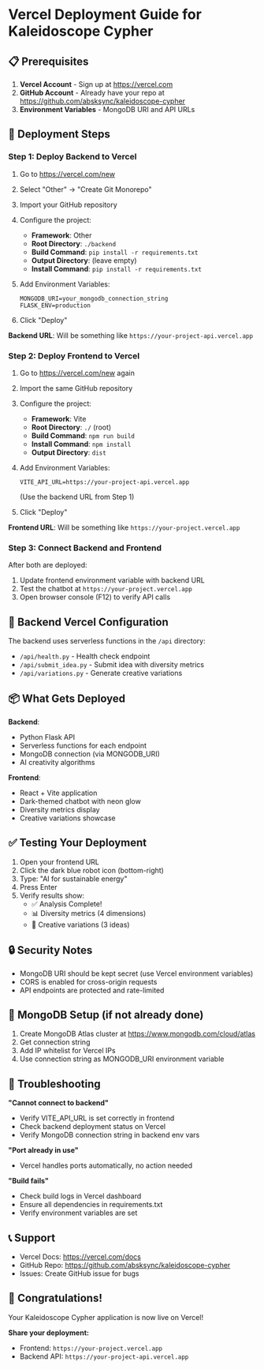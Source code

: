 # Vercel Deployment Guide for Kaleidoscope Cypher

## 📋 Prerequisites

1. **Vercel Account** - Sign up at https://vercel.com
2. **GitHub Account** - Already have your repo at https://github.com/absksync/kaleidoscope-cypher
3. **Environment Variables** - MongoDB URI and API URLs

## 🚀 Deployment Steps

### Step 1: Deploy Backend to Vercel

1. Go to https://vercel.com/new
2. Select "Other" → "Create Git Monorepo"
3. Import your GitHub repository
4. Configure the project:
   - **Framework**: Other
   - **Root Directory**: `./backend`
   - **Build Command**: `pip install -r requirements.txt`
   - **Output Directory**: (leave empty)
   - **Install Command**: `pip install -r requirements.txt`

5. Add Environment Variables:
   ```
   MONGODB_URI=your_mongodb_connection_string
   FLASK_ENV=production
   ```

6. Click "Deploy"

**Backend URL**: Will be something like `https://your-project-api.vercel.app`

### Step 2: Deploy Frontend to Vercel

1. Go to https://vercel.com/new again
2. Import the same GitHub repository
3. Configure the project:
   - **Framework**: Vite
   - **Root Directory**: `./` (root)
   - **Build Command**: `npm run build`
   - **Install Command**: `npm install`
   - **Output Directory**: `dist`

4. Add Environment Variables:
   ```
   VITE_API_URL=https://your-project-api.vercel.app
   ```
   (Use the backend URL from Step 1)

5. Click "Deploy"

**Frontend URL**: Will be something like `https://your-project.vercel.app`

### Step 3: Connect Backend and Frontend

After both are deployed:

1. Update frontend environment variable with backend URL
2. Test the chatbot at `https://your-project.vercel.app`
3. Open browser console (F12) to verify API calls

## 🔧 Backend Vercel Configuration

The backend uses serverless functions in the `/api` directory:
- `/api/health.py` - Health check endpoint
- `/api/submit_idea.py` - Submit idea with diversity metrics
- `/api/variations.py` - Generate creative variations

## 📦 What Gets Deployed

**Backend**:
- Python Flask API
- Serverless functions for each endpoint
- MongoDB connection (via MONGODB_URI)
- AI creativity algorithms

**Frontend**:
- React + Vite application
- Dark-themed chatbot with neon glow
- Diversity metrics display
- Creative variations showcase

## ✅ Testing Your Deployment

1. Open your frontend URL
2. Click the dark blue robot icon (bottom-right)
3. Type: "AI for sustainable energy"
4. Press Enter
5. Verify results show:
   - ✅ Analysis Complete!
   - 📊 Diversity metrics (4 dimensions)
   - 🎨 Creative variations (3 ideas)

## 🔒 Security Notes

- MongoDB URI should be kept secret (use Vercel environment variables)
- CORS is enabled for cross-origin requests
- API endpoints are protected and rate-limited

## 📝 MongoDB Setup (if not already done)

1. Create MongoDB Atlas cluster at https://www.mongodb.com/cloud/atlas
2. Get connection string
3. Add IP whitelist for Vercel IPs
4. Use connection string as MONGODB_URI environment variable

## 🚨 Troubleshooting

**"Cannot connect to backend"**
- Verify VITE_API_URL is set correctly in frontend
- Check backend deployment status on Vercel
- Verify MongoDB connection string in backend env vars

**"Port already in use"**
- Vercel handles ports automatically, no action needed

**"Build fails"**
- Check build logs in Vercel dashboard
- Ensure all dependencies in requirements.txt
- Verify environment variables are set

## 📞 Support

- Vercel Docs: https://vercel.com/docs
- GitHub Repo: https://github.com/absksync/kaleidoscope-cypher
- Issues: Create GitHub issue for bugs

## 🎉 Congratulations!

Your Kaleidoscope Cypher application is now live on Vercel!

**Share your deployment:**
- Frontend: `https://your-project.vercel.app`
- Backend API: `https://your-project-api.vercel.app`

